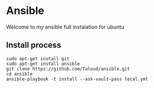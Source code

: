# Ansible
Welcome to my ansible full instalation for ubuntu

## Install process
```
sudo apt-get install git
sudo apt-get install ansible
git clone https://github.com/Taloud/ansible.git
cd ansible
ansible-playbook -t install --ask-vault-pass local.yml
```
